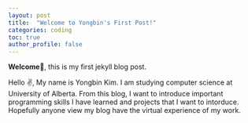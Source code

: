 ```yaml
---
layout: post
title:  "Welcome to Yongbin's First Post!"
categories: coding
toc: true
author_profile: false
---
```

**Welcome🙌**, this is my first jekyll blog post.

Hello ✌️, 
My name is Yongbin Kim. I am studying computer science at University of Alberta. From this blog, I want to introduce important programming skills I have learned and projects that I want to intorduce. Hopefully anyone view my blog have the virtual experience of my work. 

